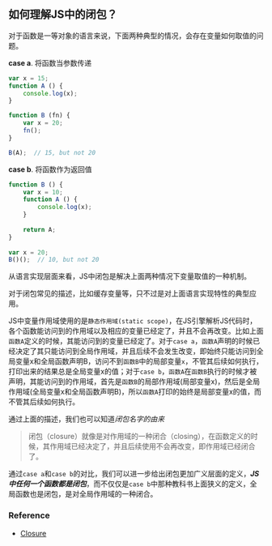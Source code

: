 ## 如何理解JS中的闭包？

对于函数是一等对象的语言来说，下面两种典型的情况，会存在变量如何取值的问题。

**case a**. 将函数当参数传递
```javascript
var x = 15;
function A () {
    console.log(x);
}

function B (fn) {
    var x = 20;
    fn();
}

B(A);  // 15, but not 20
```

**case b**. 将函数作为返回值
```javascript
function B () {
    var x = 10;
    function A () {
        console.log(x);
    }
    
    return A;
}
    
var x = 20;
B()();  // 10, but not 20
```

从语言实现层面来看，JS中闭包是解决上面两种情况下变量取值的一种机制。

对于闭包常见的描述，比如缓存变量等，只不过是对上面语言实现特性的典型应用。

JS中变量作用域使用的是`静态作用域(static scope)`，在JS引擎解析JS代码时，各个函数能访问到的作用域以及相应的变量已经定了，并且不会再改变。比如上面`函数A`定义的时候，其能访问到的变量已经定了。对于`case a`，`函数A`声明的时候已经决定了其只能访问到全局作用域，并且后续不会发生改变，即始终只能访问到全局变量x和全局函数声明B，访问不到`函数B`中的局部变量`x`，不管其后续如何执行，打印出来的结果总是全局变量x的值；对于`case b`，`函数A`在`函数B`执行的时候才被声明，其能访问到的作用域，首先是`函数B`的局部作用域(局部变量x)，然后是全局作用域(全局变量x和全局函数声明B)，所以`函数A`打印的始终是局部变量x的值，而不管其后续如何执行。

通过上面的描述，我们也可以知道*闭包名字的由来*

> 闭包（closure）就像是对作用域的一种闭合（closing），在函数定义的时候，其作用域已经决定了，并且后续使用不会再改变，即作用域已经闭合了。

通过`case a`和`case b`的对比，我们可以进一步给出闭包更加广义层面的定义，***JS中任何一个函数都是闭包***，而不仅仅是`case b`中那种教科书上面狭义的定义，全局函数也是闭包，是对全局作用域的一种闭合。

### Reference
- [Closure](http://dmitrysoshnikov.com/ecmascript/chapter-6-closures/)
